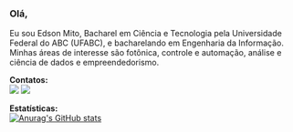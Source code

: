 ### Olá,

Eu sou Edson Mito, Bacharel em Ciência e Tecnologia pela Universidade Federal do ABC (UFABC), e bacharelando em Engenharia da Informação. Minhas áreas de interesse são fotônica, controle e automação, análise e ciência de dados e empreendedorismo. 
<p>
<b>Contatos:</b><br>
<a href="https://www.linkedin.com/in/edmito/"><img src="https://img.shields.io/badge/LinkedIn-0077B5?style=for-the-badge&logo=linkedin&logoColor=white" /></a>
<a href="http://edsonmito.wordpress.com/"><img src="https://img.shields.io/badge/Wordpress-21759B?style=for-the-badge&logo=wordpress&logoColor=white" /></a>

<b>Estatísticas:</b><br>
[![Anurag's GitHub stats](https://github-readme-stats.vercel.app/api?username=mitoedson&show_icons=true&theme=dark)](https://github.com/anuraghazra/github-readme-stats)

